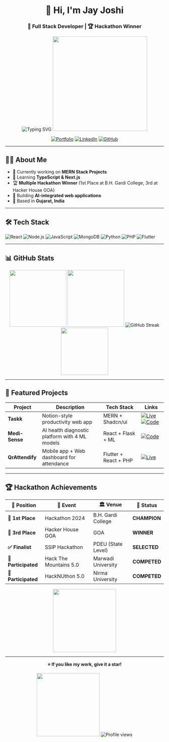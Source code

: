 <div align="center">

# 👋 Hi, I'm Jay Joshi

### 🚀 Full Stack Developer | 🏆 Hackathon Winner

<img src="https://readme-typing-svg.herokuapp.com?font=Fira+Code&pause=1000&color=F7931E&center=true&vCenter=true&width=400&lines=Full+Stack+Developer;MERN+Stack+Developer;Hackathon+Winner" alt="Typing SVG" />

<img src="https://media.giphy.com/media/qgQUggAC3Pfv687qPC/giphy.gif" width="300"/>

[![Portfolio](https://img.shields.io/badge/Portfolio-Visit-orange?style=for-the-badge&logo=firefox)](https://portfolioo-1xkb.vercel.app/)
[![LinkedIn](https://img.shields.io/badge/LinkedIn-Connect-blue?style=for-the-badge&logo=linkedin)](https://linkedin.com/in/jayjoshi2512)
[![GitHub](https://img.shields.io/badge/GitHub-Follow-black?style=for-the-badge&logo=github)](https://github.com/jayjoshi2512)

</div>

---

## 🧑‍💻 About Me

- 🔭 Currently working on **MERN Stack Projects**
- 🌱 Learning **TypeScript & Next.js**
- 🏆 **Multiple Hackathon Winner** (1st Place at B.H. Gardi College, 3rd at Hacker House GOA)
- 💼 Building **AI-integrated web applications**
- 📍 Based in **Gujarat, India**

---

## 🛠️ Tech Stack

![React](https://img.shields.io/badge/React-20232A?style=for-the-badge&logo=react&logoColor=61DAFB)
![Node.js](https://img.shields.io/badge/Node.js-43853D?style=for-the-badge&logo=node.js&logoColor=white)
![JavaScript](https://img.shields.io/badge/JavaScript-F7DF1E?style=for-the-badge&logo=javascript&logoColor=black)
![MongoDB](https://img.shields.io/badge/MongoDB-4EA94B?style=for-the-badge&logo=mongodb&logoColor=white)
![Python](https://img.shields.io/badge/Python-3776AB?style=for-the-badge&logo=python&logoColor=white)
![PHP](https://img.shields.io/badge/PHP-777BB4?style=for-the-badge&logo=php&logoColor=white)
![Flutter](https://img.shields.io/badge/Flutter-02569B?style=for-the-badge&logo=flutter&logoColor=white)

---

## 📊 GitHub Stats

<div align="center">

<img height="180em" src="https://github-readme-stats.vercel.app/api?username=jayjoshi2512&show_icons=true&theme=tokyonight&count_private=true"/>
<img height="180em" src="https://github-readme-stats.vercel.app/api/top-langs/?username=jayjoshi2512&layout=compact&theme=tokyonight"/>

<img src="https://github-readme-streak-stats.herokuapp.com/?user=jayjoshi2512&theme=tokyonight" alt="GitHub Streak" />

<img src="https://media.giphy.com/media/LnQjpWaON8nhr21vNW/giphy.gif" width="150"/>

</div>

---

## 🌟 Featured Projects

| Project | Description | Tech Stack | Links |
|---------|------------|------------|-------|
| **Taskk** | Notion-style productivity web app | MERN + Shadcn/ui | [![Live](https://img.shields.io/badge/Live-Demo-success)](https://taskk-1-16pw.onrender.com/) [![Code](https://img.shields.io/badge/Code-GitHub-blue)](https://github.com/jayjoshi2512/taskk) |
| **Medi-Sense** | AI health diagnostic platform with 4 ML models | React + Flask + ML | [![Code](https://img.shields.io/badge/Code-GitHub-blue)](https://github.com/jayjoshi2512/Medi-Sense) |
| **QrAttendify** | Mobile app + Web dashboard for attendance | Flutter + React + PHP | [![Live](https://img.shields.io/badge/Web-Demo-success)](https://www.qrqr.miwtindia.com) |

---

## 🏆 Hackathon Achievements

<div align="center">

| 🏅 Position | 🎯 Event | 🏛️ Venue | 🎪 Status |
|-------------|----------|-----------|-----------|
| **🥇 1st Place** | Hackathon 2024 | B.H. Gardi College | **CHAMPION** |
| **🥉 3rd Place** | Hacker House GOA | GOA | **WINNER** |
| **✅ Finalist** | SSIP Hackathon | PDEU (State Level) | **SELECTED** |
| **🎯 Participated** | Hack The Mountains 5.0 | Marwadi University | **COMPETED** |
| **🎯 Participated** | HackNUthon 5.0 | Nirma University | **COMPETED** |

<img src="https://media.giphy.com/media/26tn33aiTi1jkl6H6/giphy.gif" width="200"/>

</div>

---

<div align="center">

**⭐ If you like my work, give it a star!**

<img src="https://media.giphy.com/media/3oriO0OEd9QIDdllqo/giphy.gif" width="200"/>

<img src="https://komarev.com/ghpvc/?username=jayjoshi2512&label=Profile%20views&color=0e75b6&style=flat" alt="Profile views" />

</div>
